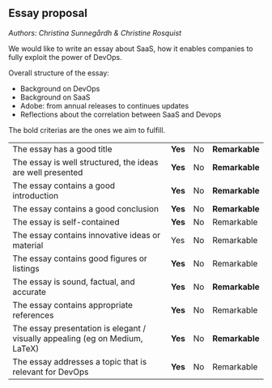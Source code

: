## Essay proposal
_Authors: Christina Sunnegårdh & Christine Rosquist_


We would like to write an essay about SaaS, how it enables companies to fully exploit the power of DevOps. 

Overall structure of the essay:
- Background on DevOps
- Background on SaaS
- Adobe: from annual releases to continues updates
- Reflections about the correlation between SaaS and Devops 

The bold criterias are the ones we aim to fulfill.

|                                                                              |     |    |            |
|------------------------------------------------------------------------------|-----|----|------------|
| The essay has a good title                                                   | **Yes** | No | **Remarkable** |
| The essay is well structured, the ideas are well presented                   | **Yes** | No | **Remarkable** |
| The essay contains a good introduction                                       | **Yes** | No | **Remarkable** |
| The essay contains a good conclusion                                         | **Yes** | No | **Remarkable** |
| The essay is self-contained                                                  | **Yes** | No | Remarkable |
| The essay contains innovative ideas or material                              | Yes | No | Remarkable |
| The essay contains good figures or listings                                  | **Yes** | No | Remarkable |
| The essay is sound, factual, and accurate                                    | **Yes** | No | **Remarkable** |
| The essay contains appropriate references                                    | **Yes** | No | Remarkable |
| The essay presentation is elegant / visually appealing (eg on Medium, LaTeX) | **Yes** | No | **Remarkable** |
| The essay addresses a topic that is relevant for DevOps                      | **Yes** | No | Remarkable |